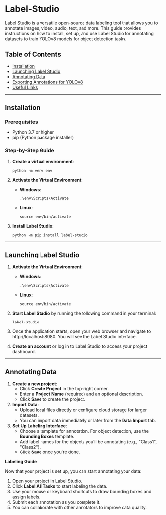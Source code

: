 # Label-Studio

Label Studio is a versatile open-source data labeling tool that allows you to annotate images, video, audio, text, and more. This guide provides instructions on how to install, set up, and use Label Studio for annotating datasets to train YOLOv8 models for object detection tasks.

## Table of Contents
- [Installation](#installation)
- [Launching Label Studio](#launching-label-studio)
- [Annotating Data](#annotating-data)
- [Exporting Annotations for YOLOv8](#exporting-annotations-for-yolov8)
- [Useful Links](#useful-links)

----

## Installation

### Prerequisites
- Python 3.7 or higher
- pip (Python package installer)

### Step-by-Step Guide

1. **Create a virtual environment**:
   ```
   python -m venv env
   ```
2. **Activate the Virtual Environment**:

   - **Windows**:
      ```
      .\env\Scripts\Activate
      ```
   - **Linux**:
      ```
      source env/bin/activate
      ```
3. **Install Label Studio**:
   
   ```
   python -m pip install label-studio
   ```
---
## Launching Label Studio    

1. **Activate the Virtual Environment**:

   - **Windows**:
      ```
      .\env\Scripts\Activate
      ```
   - **Linux**:
      ```
      source env/bin/activate
      ```
3. **Start Label Studio** by running the following command in your terminal:
   ```
   label-studio
   ```
4. Once the application starts, open your web browser and navigate to http://localhost:8080. You will see the Label Studio interface.
5. **Create an account** or log in to Label Studio to access your project dashboard.

----

## Annotating Data

1. **Create a new project**:
   - Click **Create Project** in the top-right corner.
   - Enter a **Project Name** (required) and an optional description.
   - Click **Save** to create the project.
2. **Import Data**:
   - Upload local files directly or configure cloud storage for larger datasets.
   - You can import data immediately or later from the **Data Import** tab.
3. **Set Up Labeling Interface**:
   - Choose a template for annotation. For object detection, use the **Bounding Boxes** template.
   - Add label names for the objects you’ll be annotating (e.g., "Class1", "Class2").
   - Click **Save** once you're done.

**Labeling Guide**

Now that your project is set up, you can start annotating your data:
1. Open your project in Label Studio.
2. Click **Label All Tasks** to start labeling the data.
3. Use your mouse or keyboard shortcuts to draw bounding boxes and assign labels.
4. Submit each annotation as you complete it.
5. You can collaborate with other annotators to improve data quality.



